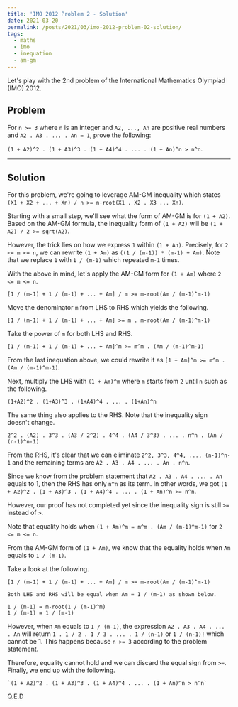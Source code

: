 ```yaml
---
title: 'IMO 2012 Problem 2 - Solution'
date: 2021-03-20
permalink: /posts/2021/03/imo-2012-problem-02-solution/
tags:
  - maths
  - imo
  - inequation
  - am-gm
---
```


Let's play with the 2nd problem of the International Mathematics Olympiad (IMO) 2012.

## Problem

For `n >= 3` where `n` is an integer and `A2, ..., An` are positive real numbers and `A2 . A3 . ... . An = 1`, prove the following:

`(1 + A2)^2 . (1 + A3)^3 . (1 + A4)^4 . ... . (1 + An)^n > n^n`.

---

## Solution

For this problem, we're going to leverage AM-GM inequality which states `(X1 + X2 + ... + Xn) / n >= n-root(X1 . X2 . X3 ... Xn)`.

Starting with a small step, we'll see what the form of AM-GM is for `(1 + A2)`. Based on the AM-GM formula, the inequality form of `(1 + A2)` will be `(1 + A2) / 2 >= sqrt(A2)`.

However, the trick lies on how we express `1` within `(1 + An)`. Precisely, for `2 <= m <= n`, we can rewrite `(1 + Am)` as `((1 / (m-1)) * (m-1) + Am)`. Note that we replace `1` with `1 / (m-1)` which repeated `m-1` times.

With the above in mind, let's apply the AM-GM form for `(1 + Am)` where `2 <= m <= n`.

```
[1 / (m-1) + 1 / (m-1) + ... + Am] / m >= m-root(Am / (m-1)^m-1)
```

Move the denominator `m` from LHS to RHS which yields the following.

```
[1 / (m-1) + 1 / (m-1) + ... + Am] >= m . m-root(Am / (m-1)^m-1)
```

Take the power of `m` for both LHS and RHS.

```
[1 / (m-1) + 1 / (m-1) + ... + Am]^m >= m^m . (Am / (m-1)^m-1)
```

From the last inequation above, we could rewrite it as `[1 + Am]^m >= m^m . (Am / (m-1)^m-1)`.

Next, multiply the LHS with `(1 + Am)^m` where `m` starts from `2` until `n` such as the following.

```
(1+A2)^2 . (1+A3)^3 . (1+A4)^4 . ... . (1+An)^n
```

The same thing also applies to the RHS. Note that the inequality sign doesn't change.

```
2^2 . (A2) . 3^3 . (A3 / 2^2) . 4^4 . (A4 / 3^3) . ... . n^n . (An / (n-1)^n-1)
```

From the RHS, it's clear that we can eliminate `2^2, 3^3, 4^4, ..., (n-1)^n-1` and the remaining terms are `A2 . A3 . A4 . ... . An . n^n`.

Since we know from the problem statement that `A2 . A3 . A4 . ... . An` equals to 1, then the RHS has only `n^n` as its term. In other words, we got `(1 + A2)^2 . (1 + A3)^3 . (1 + A4)^4 . ... . (1 + An)^n >= n^n`.

However, our proof has not completed yet since the inequality sign is still `>=` instead of `>`.

Note that equality holds when `(1 + Am)^m = m^m . (Am / (m-1)^m-1)` for `2 <= m <= n`.

From the AM-GM form of `(1 + Am)`, we know that the equality holds when `Am` equals to `1 / (m-1)`.

Take a look at the following.

```
[1 / (m-1) + 1 / (m-1) + ... + Am] / m >= m-root(Am / (m-1)^m-1)

Both LHS and RHS will be equal when Am = 1 / (m-1) as shown below.

1 / (m-1) = m-root(1 / (m-1)^m)
1 / (m-1) = 1 / (m-1)
```

However, when `Am` equals to `1 / (m-1)`, the expression `A2 . A3 . A4 . ... . An` will return `1 . 1 / 2 . 1 / 3 . ... . 1 / (n-1)` or `1 / (n-1)!` which cannot be 1. This happens because `n >= 3` according to the problem statement.

Therefore, equality cannot hold and we can discard the equal sign from `>=`. Finally, we end up with the following.

```
`(1 + A2)^2 . (1 + A3)^3 . (1 + A4)^4 . ... . (1 + An)^n > n^n`
```

Q.E.D

